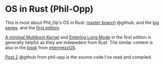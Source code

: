 # OS in Rust (Phil-Opp)

This is most about Phil_Op's OS in Rust: [master branch](https://github.com/phil-opp/blog_os) @github, and the [log series](https://os.phil-opp.com), and the [first edition](https://os.phil-opp.com/first-edition).

[A minimal Multiboot Kernel](https://os.phil-opp.com/multiboot-kernel/) and [Entering Long Mode](https://os.phil-opp.com/entering-longmode/) in the first edition is generally helpful as they are indepedent from Rust. The similar content is also in the *[book](https://intermezzos.github.io/book/)* from [intermezzOS](https://github.com/intermezzOS/book).

[Post 2](https://travis-ci.org/phil-opp/blog_os.svg?branch=post_2) @github  from phil-opp is the source code I've read and compiled.

